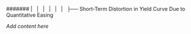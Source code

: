 ####### |   |   |   |   |   |   ├── Short-Term Distortion in Yield Curve Due to Quantitative Easing

*Add content here*
